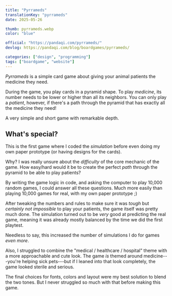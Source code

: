 ```yaml
---
title: "Pyrrameds"
translationKey: "pyrrameds"
date: 2025-05-26

thumb: pyrrameds.webp
color: "blue"

official: "https://pandaqi.com/pyrrameds/"
devlog: https://pandaqi.com/blog/boardgames/pyrrameds/

categories: ["design", "programming"]
tags: ["boardgame", "website"]
---
```


_Pyrrameds_ is a simple card game about giving your animal patients the medicine they need.

During the game, you play cards in a pyramid shape. To play _medicine_, its number needs to be lower or higher than all its neighbors. You can only play a _patient_, however, if there's a path through the pyramid that has exactly all the medicine they need!

A very simple and short game with remarkable depth.

## What's special?

This is the first game where I coded the _simulation_ before even doing my own paper prototype (or having designs for the cards). 

Why? I was really unsure about the _difficulty_ of the core mechanic of the game. How easy/hard would it be to create the perfect _path_ through the pyramid to be able to play patients?

By writing the game logic in code, and asking the computer to play 10,000 random games, I could answer all these questions. Much more easily than playing 10,000 games for real, with my own paper prototype ;)

After tweaking the numbers and rules to make sure it was _tough_ but _certainly not impossible_ to play your patients, the game itself was pretty much done. The simulation turned out to be _very_ good at predicting the real game, meaning it was already mostly balanced by the time we did the first playtest.

Needless to say, this increased the number of simulations I do for games _even more_.

Also, I struggled to combine the "medical / healthcare / hospital" theme with a more approachable and cute look. The game _is_ themed around medicine---you're helping sick pets---but if I leaned into that look completely, the game looked sterile and serious. 

The final choices for fonts, colors and layout were my best solution to blend the two tones. But I never struggled so much with that before making this game.